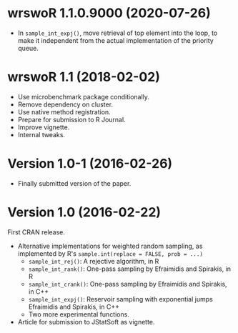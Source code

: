 # wrswoR 1.1.0.9000 (2020-07-26)

- In `sample_int_expj()`, move retrieval of top element into the loop, to make it independent from the actual implementation of the priority queue.


# wrswoR 1.1 (2018-02-02)

- Use microbenchmark package conditionally.
- Remove dependency on cluster.
- Use native method registration.
- Prepare for submission to R Journal.
- Improve vignette.
- Internal tweaks.


# Version 1.0-1 (2016-02-26)

- Finally submitted version of the paper.


# Version 1.0 (2016-02-22)

First CRAN release.

- Alternative implementations for weighted random sampling, as implemented by R's `sample.int(replace = FALSE, prob = ...)`
    - `sample_int_rej()`: A rejective algorithm, in R
    - `sample_int_rank()`: One-pass sampling by Efraimidis and Spirakis, in R
    - `sample_int_crank()`: One-pass sampling by Efraimidis and Spirakis, in C++
    - `sample_int_expj()`: Reservoir sampling with exponential jumps Efraimidis and Spirakis, in C++
    - Two more experimental functions.
- Article for submission to JStatSoft as vignette.
